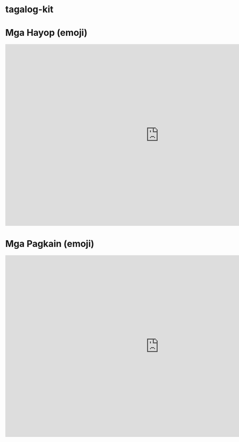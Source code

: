 # tagalog-kit
# Mga Hayop (emoji)
<iframe src="https://docs.google.com/presentation/d/e/2PACX-1vRGINNlics3o8uVfIu3eqoZsMOCVhzJREIs9a53NED564ATZFg2xpjecDQQjpDNXpxdlSUZBKxd4xjC/embed?start=false&loop=false&delayms=3000" frameborder="0" width="960" height="569" allowfullscreen="true" mozallowfullscreen="true" webkitallowfullscreen="true"></iframe>

# Mga Pagkain (emoji)
<iframe src="https://docs.google.com/presentation/d/e/2PACX-1vRqR90oarvmbL_-uF5IoMBEKwQY6w-dt7uBo9Y908Yyh_fKD0N25zKo4mv9vVQIxzP45qdzHuHs-xCS/embed?start=false&loop=true&delayms=3000" frameborder="0" width="960" height="569" allowfullscreen="true" mozallowfullscreen="true" webkitallowfullscreen="true"></iframe>

